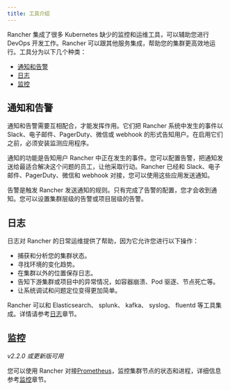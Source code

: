 ```yaml
---
title: 工具介绍
---
```


Rancher 集成了很多 Kubernetes 缺少的监控和运维工具，可以辅助您进行 DevOps 开发工作。Rancher 可以跟其他服务集成，帮助您的集群更高效地运行。工具分为以下几个种类：

<!-- TOC -->

- [通知和告警](#通知和告警)
- [日志](#日志)
- [监控](#监控)

<!-- /TOC -->

## 通知和告警

通知和告警需要互相配合，才能发挥作用。它们把 Rancher 系统中发生的事件以 Slack、电子邮件、PagerDuty、微信或 webhook 的形式告知用户。在启用它们之前，必须安装监测应用程序。

通知的功能是告知用户 Rancher 中正在发生的事件。您可以配置告警，把通知发送给最适合解决这个问题的员工，让他采取行动。Rancher 已经和 Slack、电子邮件、PagerDuty、微信和 webhook 对接，您可以使用这些应用发送通知。

告警是触发 Rancher 发送通知的规则。只有完成了告警的配置，您才会收到通知。您可以设置集群层级的告警或项目层级的告警。

## 日志

日志对 Rancher 的日常运维提供了帮助，因为它允许您进行以下操作：

- 捕获和分析您的集群状态。
- 寻找环境的变化趋势。
- 在集群以外的位置保存日志。
- 告知下游集群或项目中的异常情况，如容器崩溃、Pod 驱逐、节点死亡等。
- 让系统调试和问题定位变得更加简单。

Rancher 可以和 Elasticsearch、 splunk、 kafka、 syslog、 fluentd 等工具集成。详情请参考[日志](/docs/rancher2.5/logging/_index)章节。

## 监控

_v2.2.0 或更新版可用_

您可以使用 Rancher 对接[Prometheus](https://prometheus.io/)，监控集群节点的状态和进程，详细信息参考[监控](/docs/rancher2.5/cluster-admin/tools/cluster-monitoring/_index)章节。
